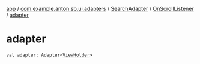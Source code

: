 [app](../../../index.md) / [com.example.anton.sb.ui.adapters](../../index.md) / [SearchAdapter](../index.md) / [OnScrollListener](index.md) / [adapter](./adapter.md)

# adapter

`val adapter: Adapter<`[`ViewHolder`](../-view-holder/index.md)`>`